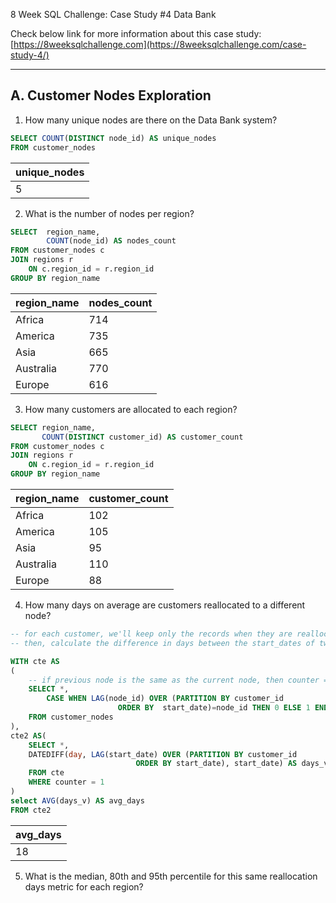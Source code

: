8 Week SQL Challenge: Case Study #4 Data Bank

Check below link for more information about this case study:
[https://8weeksqlchallenge.com](https://8weeksqlchallenge.com/case-study-4/)


-------------------------------------------
A. Customer Nodes Exploration
-------------------------------------------

1. How many unique nodes are there on the Data Bank system?

```sql
SELECT COUNT(DISTINCT node_id) AS unique_nodes
FROM customer_nodes
```

|unique_nodes|
|-----------|
|5|

2. What is the number of nodes per region?

```sql
SELECT  region_name,
        COUNT(node_id) AS nodes_count
FROM customer_nodes c
JOIN regions r
    ON c.region_id = r.region_id
GROUP BY region_name
```

|region_name|nodes_count|
|---------|----------|
|Africa	|714|
|America	|735|
|Asia	|665|
|Australia	|770|
|Europe	|616|


3. How many customers are allocated to each region?

```sql
SELECT region_name,
       COUNT(DISTINCT customer_id) AS customer_count
FROM customer_nodes c
JOIN regions r
    ON c.region_id = r.region_id
GROUP BY region_name
```

|region_name|customer_count|
|---------|----------|
|Africa	|102|
|America	|105|
|Asia	|95|
|Australia	|110|
|Europe	|88|

4. How many days on average are customers reallocated to a different node?

```sql
-- for each customer, we'll keep only the records when they are reallocated to a different node
-- then, calculate the difference in days between the start_dates of two consecutive allocations

WITH cte AS
(
    -- if previous node is the same as the current node, then counter = 0 and the record will be further ignored
    SELECT *,
        CASE WHEN LAG(node_id) OVER (PARTITION BY customer_id
                        ORDER BY  start_date)=node_id THEN 0 ELSE 1 END AS counter
    FROM customer_nodes
),
cte2 AS(
    SELECT *,
    DATEDIFF(day, LAG(start_date) OVER (PARTITION BY customer_id
                            ORDER BY start_date), start_date) AS days_v
    FROM cte 
    WHERE counter = 1
)
select AVG(days_v) AS avg_days
FROM cte2
```

|avg_days|
|--------|
|18|

5. What is the median, 80th and 95th percentile for this same reallocation days metric for each region? 
